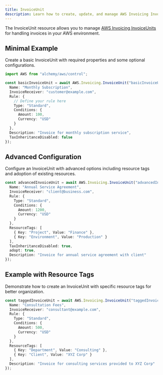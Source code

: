 ```yaml
---
title: InvoiceUnit
description: Learn how to create, update, and manage AWS Invoicing InvoiceUnits using Alchemy Cloud Control.
---
```



The InvoiceUnit resource allows you to manage [AWS Invoicing InvoiceUnits](https://docs.aws.amazon.com/invoicing/latest/userguide/) for handling invoices in your AWS environment.

## Minimal Example

Create a basic InvoiceUnit with required properties and some optional configurations.

```ts
import AWS from "alchemy/aws/control";

const basicInvoiceUnit = await AWS.Invoicing.InvoiceUnit("basicInvoiceUnit", {
  Name: "Monthly Subscription",
  InvoiceReceiver: "customer@example.com",
  Rule: {
    // Define your rule here
    Type: "Standard",
    Conditions: {
      Amount: 100,
      Currency: "USD"
    }
  },
  Description: "Invoice for monthly subscription service",
  TaxInheritanceDisabled: false
});
```

## Advanced Configuration

Configure an InvoiceUnit with advanced options including resource tags and adoption of existing resources.

```ts
const advancedInvoiceUnit = await AWS.Invoicing.InvoiceUnit("advancedInvoiceUnit", {
  Name: "Annual Service Agreement",
  InvoiceReceiver: "client@business.com",
  Rule: {
    Type: "Standard",
    Conditions: {
      Amount: 1200,
      Currency: "USD"
    }
  },
  ResourceTags: [
    { Key: "Project", Value: "Finance" },
    { Key: "Environment", Value: "Production" }
  ],
  TaxInheritanceDisabled: true,
  adopt: true,
  Description: "Invoice for annual service agreement with client"
});
```

## Example with Resource Tags

Demonstrate how to create an InvoiceUnit with specific resource tags for better organization.

```ts
const taggedInvoiceUnit = await AWS.Invoicing.InvoiceUnit("taggedInvoiceUnit", {
  Name: "Consultation Fees",
  InvoiceReceiver: "consultant@example.com",
  Rule: {
    Type: "Standard",
    Conditions: {
      Amount: 500,
      Currency: "USD"
    }
  },
  ResourceTags: [
    { Key: "Department", Value: "Consulting" },
    { Key: "Client", Value: "XYZ Corp" }
  ],
  Description: "Invoice for consulting services provided to XYZ Corp"
});
```
